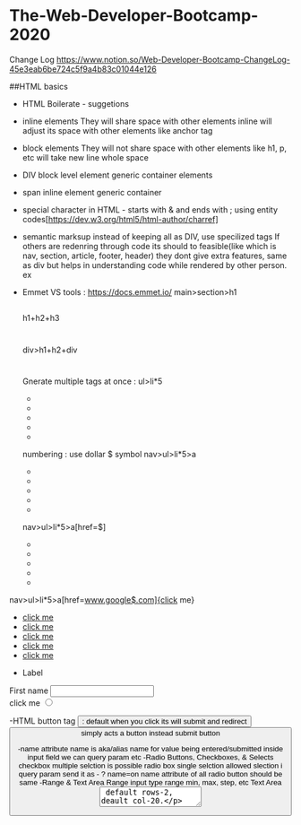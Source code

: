 # The-Web-Developer-Bootcamp-2020

Change Log 
https://www.notion.so/Web-Developer-Bootcamp-ChangeLog-45e3eab6be724c5f9a4b83c01044e126

##HTML basics

- HTML Boilerate - suggetions

- inline elements
    They will share space with other elements
    inline will adjust its space with other elements like anchor tag <a/>
- block elements
    They will not share space with other elements
    like h1, p, etc will take new line whole space
- DIV
    block level element
    generic container elements
- span
    inline element
    generic container
- special character in HTML - 
    starts with & and ends with ;
    using entity codes[https://dev.w3.org/html5/html-author/charref]

- semantic marksup
    instead of keeping all as DIV, use specilized tags
    If others are redenring through code its should to feasible(like which is nav, section, article, footer, header)
    they dont give extra features, same as div but helps in understanding code while rendered by other person.
    ex <main> <section> <article>

- Emmet VS tools : https://docs.emmet.io/
    main>section>h1
        <main>
            <section>
                <h1></h1>
            </section>
        </main>

    h1+h2+h3
        <h1></h1>
        <h2></h2>
        <h3></h3>

        
    div>h1+h2+div
        <div>
            <h1></h1>
            <h2></h2>
            <div></div>
        </div>


    Gnerate multiple tags at once : ul>li*5
            <ul>
                <li></li>
                <li></li>
                <li></li>
                <li></li>
                <li></li>
            </ul>

    numbering : use dollar $ symbol
    nav>ul>li*5>a
    <nav>
        <ul>
            <li><a href=""></a></li>
            <li><a href=""></a></li>
            <li><a href=""></a></li>
            <li><a href=""></a></li>
            <li><a href=""></a></li>
        </ul>
    </nav>

    nav>ul>li*5>a[href=$]
    <nav>
        <ul>
            <li><a href="1"></a></li>
            <li><a href="2"></a></li>
            <li><a href="3"></a></li>
            <li><a href="4"></a></li>
            <li><a href="5"></a></li>
        </ul>
    </nav>

<!-- text use {} braces -->
nav>ul>li*5>a[href=www.google$.com]{click me}
<nav>
    <ul>
        <li><a href="www.google1.com">click me</a></li>
        <li><a href="www.google2.com">click me</a></li>
        <li><a href="www.google3.com">click me</a></li>
        <li><a href="www.google4.com">click me</a></li>
        <li><a href="www.google5.com">click me</a></li>
    </ul>
</nav>

- Label
<!-- here the in[ut field id name should be same as for attribute of label, so that when you click on label the respective input field gets clicked --> 
<form action="">
    <!-- common way -->
    <label for="firstnasme">First name</label>
    <input type="firstname" id="firstname"><br/>
    <!-- Good way, No need to specify id here  -->
    <label>
        click me
        <input type="radio" id="click">
    </label>
</form>


-HTML button tag
    <button> : default when you click its will submit and redirect
    <button type="button"> simply acts a button instead submit button

-name attribute
    name is aka/alias name for value being entered/submitted inside input field
    we can query param etc
-Radio Buttons, Checkboxes, & Selects
    checkbox
        multiple selction is possible
    radio box
        single selction allowed
        slection i query param send it as - ? name=on
        name attribute of all radio button should be same
-Range & Text Area
    Range
    input type range
    min, max, step, etc
    Text Area
    <textarea>
    default rows-2, deault col-20.

-HTML5 Form Validations
    required,
    minlength and maxlenght for string inputs
    min and max for numeric inputs
    type - email, url with regex
whatever used after colon VS Code emmet will be consider it an type
    input:radio - <input type="radio">

CSS
selector {
    porp : value
}
-CSS styles
    inline
        using style attribute
        bad way
        if i have multiple elements with same style, need to duplicate same code
    internal
        using <style> tag inside <head>
        bad way
        id i want tp add same style foe elements which reside in different files, code duplication
    external style sheet
        good way
        using   <link rel="stylesheet" href-"location"> inside <head>

- Colors Systems:
    RGB - additve colors- we can egt any other color if we mix them.
        each channel go from 0 to 255
        rgb(0,0,0) is black 255 is
    HEX
        ranges from 0 to 255 but in hexadecimal
        #RRGGBB anges from 00 to ff
missig semicolon after property u wont fet error, even brower wont recognise it. But style wont apply.

- CSS selctors
    Universal - using *
        * {
            porp : value;
        }
    Elements - using element_name
    multiple elemnts at a time with comma seperated
    h1, h2 { coloe: gree;}

    ID  -  using #
        unique
        id="x"

    Class  - using dot(.)
        keyword in input field is class="x"

    Descendant
    li a { prop:value;} - apply to nested elements inside li

    Adjacent - using +
    h1 + p{ p:v;}

    Direct Descendant/direct child -  using >
    div > li {p:v;}

    Attribute -  using []

Psuedo classes
    Keywords added to selectors that sepcifies a special state of an elements
    ex :hover :active :checked :nth-of-type(n)

Psuedo elements
    Keywords added to selectors that lets you to style particular part of selected elements
    ex ::first-letter, ::first-line, ::selction, ::after, ::before

Conflicting styles
    same selector 
        cascading style order - first<second<external
        diff selector/Specificaity
            element select < element selector + elementselector(this seems more specific)
            ID > Class >Elements
            speicifity calculator - 3 digits - 1 0 0(if there is one ID

        Two things which ignores specificity are below
        Inline styles specificity
            Inline styles > ID > Class >Elements but forget about inline dont use it.
        !important - oveeride/super specific
            since it oveeride all other sryle never recomended to use. But depending on sitution you can use it.

CSS inheritance

BOX Model
    box sizing - making border box included with border width too.
    beter to use shorthand prop.
    In css everything is considered as BOX.
    padding - space between actual content and border.
    Margin - space between boxes/between elements.
    Display
        inline
            width and height are ignored
            margin and padding push elements away horizontally, not vertically.
        block
            block level elements beak the flow of the document
            width height, margin and padding are considered.
        inline-block(important property)
            Behaves like inline elments except its considers width height margin and padding.

CSS Units
    absolute
        px - 1px doesnt necesserally equal to width of exactly one pixel.
        Not recomended to use for responsive applications
        Rarely used - pt, cm, in, mm
    relative    
        %-sometimes value from parent or sometimes elements itself.

        em - 1em equal to the font size of parent.
        scale size base on parent elements size
        rems - root em - relative to html root elements.
        easy to work with since scaling is realtive to html root element.

Opacity and alpha channel
    alpha channel
        backgroung- color:rgba(0,0,0,0) - 0 to 1
        only applies to backgroung not to content
    Opacity
        opacity: vary from 0 to 1
        applies to contents also/entire element
position prop - absolute, relative, fixed, sticky.

transition

transform   -  rotate(), scale(), translate(),skew()

Resposive CSS & Flex model
    Flex box - 1D layout method for laying out item in rows and col.
    main axis - x, cross axix -Y
    disply:flex - adjust boxes
    flex-diretion: row, row-riverse, column, column-reverse
    justify-content - work with main axis or cross axis depending on flex-direction.
        :start,end,between,end,space-across, space-evenly, flex-wrap:wrap, reverse-wrap
    aleign-items - distributes spaces along the cross axis
        :flex-start,flex-end,center,flex-wrap,reverse-wrap
    aleign-content, aleigh-self
    flex-basis-without any unit/uses porpertion,flex-grow,flex-shrink
        shorthand-flex:grow,shrink,basis

Media queries - allow us to modify our style depending on particular parameters like screen width or device type.
    @media(diff param){
        selector {prop:val;}
    }
    diff paam- min-width,max-width

BOTSTRAP - go through docs
    every row in bootstrap devided into 12 units.
    form grid
        form-control, form-group, for-row etc
    Utilities
        margin, padding ex mt-2 - varies from 0 to 5 (t,b,l,r,x,y)
        Display, flex etc
























General
Ctrl+Shift+P, F1 Show Command Palette
Ctrl+P Quick Open, Go to File…
Ctrl+Shift+N New window/instance
Ctrl+Shift+W Close window/instance
Ctrl+, User Settings
Ctrl+K Ctrl+S Keyboard Shortcuts
Basic editing
Ctrl+X Cut line (empty selection)
Ctrl+C Copy line (empty selection)
Alt+ ↑ / ↓ Move line up/down
Shift+Alt + ↓ / ↑ Copy line up/down
Ctrl+Shift+K Delete line
Ctrl+Enter Insert line below
Ctrl+Shift+Enter Insert line above
Ctrl+Shift+\ Jump to matching bracket
Ctrl+] / [ Indent/outdent line
Home / End Go to beginning/end of line
Ctrl+Home Go to beginning of file
Ctrl+End Go to end of file
Ctrl+↑ / ↓ Scroll line up/down
Alt+PgUp / PgDn Scroll page up/down
Ctrl+Shift+[ Fold (collapse) region
Ctrl+Shift+] Unfold (uncollapse) region
Ctrl+K Ctrl+[ Fold (collapse) all subregions
Ctrl+K Ctrl+] Unfold (uncollapse) all subregions
Ctrl+K Ctrl+0 Fold (collapse) all regions
Ctrl+K Ctrl+J Unfold (uncollapse) all regions
Ctrl+K Ctrl+C Add line comment
Ctrl+K Ctrl+U Remove line comment
Ctrl+/ Toggle line comment
Shift+Alt+A Toggle block comment
Alt+Z Toggle word wrap
Navigation
Ctrl+T Show all Symbols
Ctrl+G Go to Line...
Ctrl+P Go to File...
Ctrl+Shift+O Go to Symbol...
Ctrl+Shift+M Show Problems panel
F8 Go to next error or warning
Shift+F8 Go to previous error or warning
Ctrl+Shift+Tab Navigate editor group history
Alt+ ← / → Go back / forward
Ctrl+M Toggle Tab moves focus
Search and replace
Ctrl+F Find
Ctrl+H Replace
F3 / Shift+F3 Find next/previous
Alt+Enter Select all occurences of Find match
Ctrl+D Add selection to next Find match
Ctrl+K Ctrl+D Move last selection to next Find match
Alt+C / R / W Toggle case-sensitive / regex / whole word
Multi-cursor and selection
Alt+Click Insert cursor
Ctrl+Alt+ ↑ / ↓ Insert cursor above / below
Ctrl+U Undo last cursor operation
Shift+Alt+I Insert cursor at end of each line selected
Ctrl+L Select current line
Ctrl+Shift+L Select all occurrences of current selection
Ctrl+F2 Select all occurrences of current word
Shift+Alt+→ Expand selection
Shift+Alt+← Shrink selection
Shift+Alt +
(drag mouse)
Column (box) selection
Ctrl+Shift+Alt
+ (arrow key)
Column (box) selection
Ctrl+Shift+Alt
+PgUp/PgDn
Column (box) selection page up/down
Rich languages editing
Ctrl+Space Trigger suggestion
Ctrl+Shift+Space Trigger parameter hints
Shift+Alt+F Format document
Ctrl+K Ctrl+F Format selection
F12 Go to Definition
Alt+F12 Peek Definition
Ctrl+K F12 Open Definition to the side
Ctrl+. Quick Fix
Shift+F12 Show References
F2 Rename Symbol
Ctrl+K Ctrl+X Trim trailing whitespace
Ctrl+K M Change file language
Editor management
Ctrl+F4, Ctrl+W Close editor
Ctrl+K F Close folder
Ctrl+\ Split editor
Ctrl+ 1 / 2 / 3 Focus into 1
st, 2nd or 3rd editor group
Ctrl+K Ctrl+ ←/→ Focus into previous/next editor group
Ctrl+Shift+PgUp / PgDn Move editor left/right
Ctrl+K ← / → Move active editor group
File management
Ctrl+N New File
Ctrl+O Open File...
Ctrl+S Save
Ctrl+Shift+S Save As...
Ctrl+K S Save All
Ctrl+F4 Close
Ctrl+K Ctrl+W Close All
Ctrl+Shift+T Reopen closed editor
Ctrl+K Enter Keep preview mode editor open
Ctrl+Tab Open next
Ctrl+Shift+Tab Open previous
Ctrl+K P Copy path of active file
Ctrl+K R Reveal active file in Explorer
Ctrl+K O Show active file in new window/instance
Display
F11 Toggle full screen
Shift+Alt+0 Toggle editor layout (horizontal/vertical)
Ctrl+ = / - Zoom in/out
Ctrl+B Toggle Sidebar visibility
Ctrl+Shift+E Show Explorer / Toggle focus
Ctrl+Shift+F Show Search
Ctrl+Shift+G Show Source Control
Ctrl+Shift+D Show Debug
Ctrl+Shift+X Show Extensions
Ctrl+Shift+H Replace in files
Ctrl+Shift+J Toggle Search details
Ctrl+Shift+U Show Output panel
Ctrl+Shift+V Open Markdown preview
Ctrl+K V Open Markdown preview to the side
Ctrl+K Z Zen Mode (Esc Esc to exit)
Debug
F9 Toggle breakpoint
F5 Start/Continue
Shift+F5 Stop
F11 / Shift+F11 Step into/out
F10 Step over
Ctrl+K Ctrl+I Show hover
Integrated terminal
Ctrl+` Show integrated terminal
Ctrl+Shift+` Create new terminal
Ctrl+C Copy selection
Ctrl+V Paste into active terminal
Ctrl+↑ / ↓ Scroll up/down
Shift+PgUp / PgDn Scroll page up/down
Ctrl+Home / End Scroll to top/bottom
Keyboard shortcuts for Windows
Other operating systems’ keyboard shortcuts and additional
unassigned shortcuts available at aka.ms/vscodekeybindings